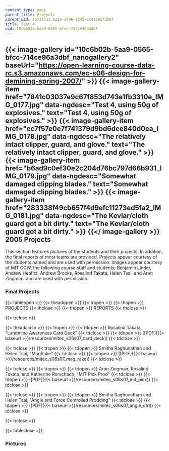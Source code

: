 ```yaml
---
content_type: page
parent_title: Projects
parent_uid: 7b734711-b219-a796-3345-ccd1582fdb0f
title: Test 4
uid: 10c6b02b-5aa9-0565-bfcc-714ce96a3dbf
---
```


{{< image-gallery id="10c6b02b-5aa9-0565-bfcc-714ce96a3dbf_nanogallery2" baseUrl="https://open-learning-course-data-rc.s3.amazonaws.com/ec-s06-design-for-demining-spring-2007/" >}}
{{< image-gallery-item href="7841c03037e9c67f853d743e1fb3310e_IMG_0177.jpg" data-ngdesc="Test 4, using 50g of explosives." text="Test 4, using 50g of explosives." >}}
{{< image-gallery-item href="ec7f57e0e7f741379d9bd6dce840d0ea_IMG_0178.jpg" data-ngdesc="The relatively intact clipper, guard, and glove." text="The relatively intact clipper, guard, and glove." >}}
{{< image-gallery-item href="b6ad9c0ef30e2c204d76bc797d66b931_IMG_0179.jpg" data-ngdesc="Somewhat damaged clipping blades." text="Somewhat damaged clipping blades." >}}
{{< image-gallery-item href="283338f49cb657f4d9efc11273ed5fa2_IMG_0181.jpg" data-ngdesc="The Kevlar/cloth guard got a bit dirty." text="The Kevlar/cloth guard got a bit dirty." >}}
{{</ image-gallery >}}
2005 Projects
-------------

This section features pictures of the students and their projects. In addition, the final reports of most teams are provided. Projects appear courtesy of the students named and are used with permission. Images appear courtesy of MIT OCW, the following course staff and students; Benjamin Linder, Andrew Heafitz, Andrew Brooks, Rosalind Takata, Helen Tsai, and Aron Zingman, and are used with permission.

### Final Projects

{{< tableopen >}}
{{< theadopen >}}
{{< tropen >}}
{{< thopen >}}
PROJECTS
{{< thclose >}}
{{< thopen >}}
REPORTS
{{< thclose >}}

{{< trclose >}}

{{< theadclose >}}
{{< tropen >}}
{{< tdopen >}}
Rosalind Takata, "Landmine Awareness Card Deck"
{{< tdclose >}}
{{< tdopen >}}
([PDF]({{< baseurl >}}/resources/mitec_s06s07_card_deck))
{{< tdclose >}}

{{< trclose >}}
{{< tropen >}}
{{< tdopen >}}
Smitha Raghunathan and Helen Tsai, "MagRake"
{{< tdclose >}}
{{< tdopen >}}
([PDF]({{< baseurl >}}/resources/mitec_s06s07_mag_rake))
{{< tdclose >}}

{{< trclose >}}
{{< tropen >}}
{{< tdopen >}}
Aron Zingman, Rosalind Takata, and Katherine Rorschach, "MIT Pick Prod"
{{< tdclose >}}
{{< tdopen >}}
([PDF]({{< baseurl >}}/resources/mitec_s06s07_mit_pick))
{{< tdclose >}}

{{< trclose >}}
{{< tropen >}}
{{< tdopen >}}
Smitha Raghunathan and Helen Tsai, "Angle and Force Controlled Prodding"
{{< tdclose >}}
{{< tdopen >}}
([PDF]({{< baseurl >}}/resources/mitec_s06s07_angle_ctrl))
{{< tdclose >}}

{{< trclose >}}

{{< tableclose >}}

### Pictures